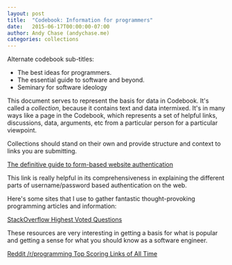 ```yaml
---
layout: post
title:  "Codebook: Information for programmers"
date:   2015-06-17T00:00:00-07:00
author: Andy Chase (andychase.me)
categories: collections
---
```



Alternate codebook sub-titles:

 * The best ideas for programmers.
 * The essential guide to software and beyond.
 * Seminary for software ideology

This document serves to represent the basis for data in Codebook. It's called a *collection*, because it contains
text and data intermixed. It's in many ways like a page in the Codebook, which represents a set of helpful links,
discussions, data, arguments, etc from a particular person for a particular viewpoint.

Collections should stand on their own and provide structure and context to links you are submitting.


<div class="link_block" markdown="1">
<a href="stackoverflow.com/a/477578/3479853">The definitive guide to form-based website authentication</a>

This link is really helpful in its comprehensiveness in explaining the different
parts of username/password based authentication on the web.
</div>


Here's some sites that I use to gather fantastic thought-provoking programming articles and information:


<div class="link_block" markdown="1">
<a href="https://stackoverflow.com/questions?sort=votes">StackOverflow Highest Voted Questions</a>
</div>

These resources are very interesting in getting a basis for what is popular and getting
a sense for what you should know as a software engineer.


<div class="link_block" markdown="1">
<a href="https://www.reddit.com/r/programming/top/?sort=top&t=all">Reddit /r/programming Top Scoring Links of All Time</a>
</div>

